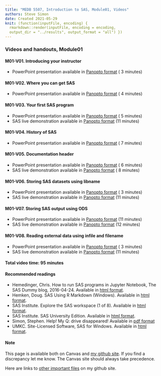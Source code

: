 ```yaml
---
title: "MEDB 5507, Introduction to SAS, Module01, Videos"
authors: Steve Simon
date: Created 2021-05-29
knit: (function(inputFile, encoding) {
  rmarkdown::render(inputFile, encoding = encoding,
  output_dir = "../results", output_format = "all") }) 
---
```


### Videos and handouts, Module01

#### M01-V01. Introducing your instructor

+ PowerPoint presentation available in [Panopto format][m01v01] ( 3 minutes)

#### M01-V02. Where you can get SAS

+ PowerPoint presentation available in [Panopto format][m01v02] ( 4 minutes)

#### M01-V03. Your first SAS program

+ PowerPoint presentation available in [Panopto format][m01V03] ( 5 minutes)
+ SAS live demonstration available in [Panopto format][m01v03a] (11 minutes)

#### M01-V04. History of SAS
+ PowerPoint presentation available in [Panopto format][m01v04] ( 7 minutes)

#### M01-V05. Documentation header

+ PowerPoint presentation available in [Panopto format][m01v05] ( 6 minutes)
+ SAS live demonstration available in [Panopto format][m01v05a] ( 8 minutes)

#### M01-V06. Storing SAS datasets using libname

+ PowerPoint presentation available in [Panopto format][m01v06] ( 3 minutes)
+ SAS live demonstration available in [Panopto format][m01v06a] (11 minutes)

#### M01-V07. Storing SAS output using ODS

+ PowerPoint presentation available in [Panopto format][m01v07] (11 minutes)
+ SAS live demonstration available in [Panopto format][m01v07a] (12 minutes)

#### M01-V08. Reading external data using infile and filename

+ PowerPoint presentation available in [Panopto format][m01v08] ( 3 minutes)
+ SAS live demonstration available in [Panopto format][m01v08a] (11 minutes)

#### Total video time: 95 minutes

#### Recommended readings

+ Hemedinger, Chris. How to run SAS programs in Jupyter Notebook, The SAS Dummy blog, 2016-04-24. Available in [html format][hem1].
+ Hemken, Doug. SAS Using R Markdown (Windows). Available in [html format][hem2].
+ SAS Institute. Explore the SAS workspace (1 of 8). Available in [html format][sas1].
+ SAS Institute. SAS University Edition. Available in [html format][sas2].
+ Simon, Stephen. Help! My Q: drive disappeared! Available in [pdf format][sim1]
+ UMKC. Site-Licensed Software, SAS for Windows. Available in [html format][umk1].

#### Note

This page is available both on Canvas and [my github site][git0]. If you find a discrepancy let me know. The Canvas site should always take precedence.

Here are links to [other important files][mygit] on my github site.

[mygit]: https://github.com/pmean/introduction-to-SAS/blob/master/README.md

[git0]: https://github.com/pmean/introduction-to-SAS/blob/master/modules/5507-01-videos.md

[hem1]: https://blogs.sas.com/content/sasdummy/2016/04/24/how-to-run-sas-programs-in-jupyter-notebook/
[hem2]: https://www.ssc.wisc.edu/~hemken/SASworkshops/Markdown/SASmarkdown.html
[sas1]: http://support.sas.com/training/sas94/m3_1.htm
[sas2]: https://www.sas.com/en_us/software/university-edition.html
[sim1]: https://github.com/pmean/introduction-to-sql/blob/master/results/m01-lost-drive.pdf
[umk1]: https://www.umkc.edu/is/support/services/software/siteLicensed/SAS/Index.asp

[m01v01]: https://umkc.hosted.panopto.com/Panopto/Pages/Viewer.aspx?id=700eeac6-121e-46d6-a080-ad4500e4c370
[m01v02]: https://umkc.hosted.panopto.com/Panopto/Pages/Viewer.aspx?id=a1030297-ab65-4916-a913-ad4500e5d72a
[m01v03]: https://umkc.hosted.panopto.com/Panopto/Pages/Viewer.aspx?id=c9b57b4f-3c10-4452-846e-ad4500e79d1c
[m01v04]: https://umkc.hosted.panopto.com/Panopto/Pages/Viewer.aspx?id=581a095f-76d2-4cc4-9915-ad4500e9258b
[m01v05]: https://umkc.hosted.panopto.com/Panopto/Pages/Viewer.aspx?id=7f15273f-eac7-44b0-8185-ad4500ec1910
[m01v06]: https://umkc.hosted.panopto.com/Panopto/Pages/Viewer.aspx?id=8939958a-d768-45dc-b544-ad4500f6261a
[m01v07]: https://umkc.hosted.panopto.com/Panopto/Pages/Viewer.aspx?id=585aaf55-3c25-4e7d-969b-ad4500f74c55
[m01v08]: https://umkc.hosted.panopto.com/Panopto/Pages/Viewer.aspx?id=e2e5c875-eb04-48c5-8764-ad4500f838ae

[m01v03a]: https://umkc.hosted.panopto.com/Panopto/Pages/Viewer.aspx?id=1151e938-5f2c-4e76-bc0f-ad4500fb91a5
[m01v05a]: https://umkc.hosted.panopto.com/Panopto/Pages/Viewer.aspx?id=0b8e1d29-5f3f-4b3e-94ca-ad4501006f02
[m01v06a]: https://umkc.hosted.panopto.com/Panopto/Pages/Viewer.aspx?id=963be955-cb09-48d5-973b-ad45010475c7
[m01v07a]: https://umkc.hosted.panopto.com/Panopto/Pages/Viewer.aspx?id=dea22af5-cc6f-4ec6-9034-ad4501080b71
[m01v08a]: https://umkc.hosted.panopto.com/Panopto/Pages/Viewer.aspx?id=8675ded2-f735-407b-87ef-ad4501107d0e

